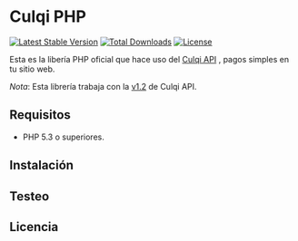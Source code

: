 
# Culqi PHP

[![Latest Stable Version](https://poser.pugx.org/culqi/culqi-php/v/stable)](https://packagist.org/packages/culqi/culqi-php)
[![Total Downloads](https://poser.pugx.org/culqi/culqi-php/downloads)](https://packagist.org/packages/culqi/culqi-php)
[![License](https://poser.pugx.org/culqi/culqi-php/license)](https://packagist.org/packages/culqi/culqi-php)

Esta es la libería PHP oficial que hace uso del [Culqi API](http://culqi.api-docs.io/) , pagos simples en tu sitio web.

*Nota*: Esta librería trabaja con la [v1.2](https://culqi.api-docs.io/v1.2) de Culqi API.


## Requisitos

* PHP 5.3 o superiores.

## Instalación


## Testeo

## Licencia
